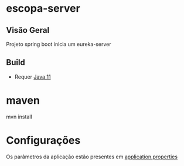 # escopa-server

## Visão Geral

Projeto spring boot inicia um eureka-server

## Build
* Requer [Java 11](https://www.oracle.com/java/technologies/javase-jdk11-downloads.html)

# maven
mvn install

# Configurações
Os parâmetros da aplicação estão presentes em [application.properties](./src/main/resources/application.properties)
